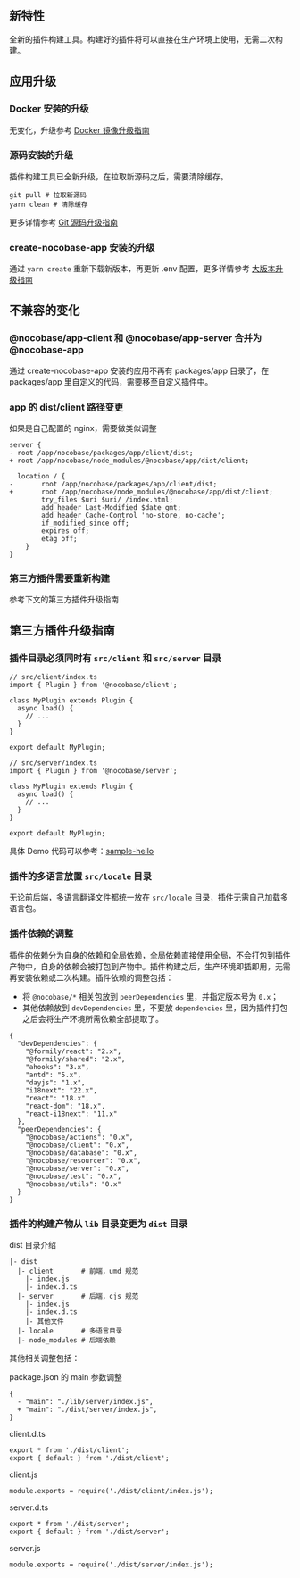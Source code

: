 ## 新特性

全新的插件构建工具。构建好的插件将可以直接在生产环境上使用，无需二次构建。

## 应用升级

### Docker 安装的升级

无变化，升级参考 [Docker 镜像升级指南](https://docs-cn.nocobase.com/welcome/getting-started/upgrading/docker-compose)

### 源码安装的升级

插件构建工具已全新升级，在拉取新源码之后，需要清除缓存。

```
git pull # 拉取新源码
yarn clean # 清除缓存
```

更多详情参考 [Git 源码升级指南](https://docs-cn.nocobase.com/welcome/getting-started/upgrading/git-clone)

### create-nocobase-app 安装的升级

通过 `yarn create` 重新下载新版本，再更新 .env 配置，更多详情参考 [大版本升级指南](https://docs-cn.nocobase.com/welcome/getting-started/upgrading/create-nocobase-app#%E5%A4%A7%E7%89%88%E6%9C%AC%E5%8D%87%E7%BA%A7)

## 不兼容的变化

### @nocobase/app-client 和 @nocobase/app-server 合并为 @nocobase-app

通过 create-nocobase-app 安装的应用不再有 packages/app 目录了，在 packages/app 里自定义的代码，需要移至自定义插件中。

### app 的 dist/client 路径变更

如果是自己配置的 nginx，需要做类似调整

```
server {
- root /app/nocobase/packages/app/client/dist;
+ root /app/nocobase/node_modules/@nocobase/app/dist/client;

  location / {
-       root /app/nocobase/packages/app/client/dist;
+       root /app/nocobase/node_modules/@nocobase/app/dist/client;
        try_files $uri $uri/ /index.html;
        add_header Last-Modified $date_gmt;
        add_header Cache-Control 'no-store, no-cache';
        if_modified_since off;
        expires off;
        etag off;
    }
}
```

### 第三方插件需要重新构建

参考下文的第三方插件升级指南

## 第三方插件升级指南

### 插件目录必须同时有 `src/client` 和 `src/server` 目录

```
// src/client/index.ts
import { Plugin } from '@nocobase/client';

class MyPlugin extends Plugin {
  async load() {
    // ...
  }
}

export default MyPlugin;
```

```
// src/server/index.ts
import { Plugin } from '@nocobase/server';

class MyPlugin extends Plugin {
  async load() {
    // ...
  }
}

export default MyPlugin;
```

具体 Demo 代码可以参考：[sample-hello](https://github.com/nocobase/nocobase/tree/main/packages/samples/hello)

### 插件的多语言放置 `src/locale` 目录

无论前后端，多语言翻译文件都统一放在 `src/locale` 目录，插件无需自己加载多语言包。

### 插件依赖的调整

插件的依赖分为自身的依赖和全局依赖，全局依赖直接使用全局，不会打包到插件产物中，自身的依赖会被打包到产物中。插件构建之后，生产环境即插即用，无需再安装依赖或二次构建。插件依赖的调整包括：

* 将 `@nocobase/*` 相关包放到 `peerDependencies` 里，并指定版本号为 `0.x`；
* 其他依赖放到 `devDependencies` 里，不要放 `dependencies` 里，因为插件打包之后会将生产环境所需依赖全部提取了。

```
{
  "devDependencies": {
    "@formily/react": "2.x",
    "@formily/shared": "2.x",
    "ahooks": "3.x",
    "antd": "5.x",
    "dayjs": "1.x",
    "i18next": "22.x",
    "react": "18.x",
    "react-dom": "18.x",
    "react-i18next": "11.x"
  },
  "peerDependencies": {
    "@nocobase/actions": "0.x",
    "@nocobase/client": "0.x",
    "@nocobase/database": "0.x",
    "@nocobase/resourcer": "0.x",
    "@nocobase/server": "0.x",
    "@nocobase/test": "0.x",
    "@nocobase/utils": "0.x"
  }
}
```

### 插件的构建产物从 `lib` 目录变更为 `dist` 目录

dist 目录介绍

```
|- dist
  |- client       # 前端，umd 规范
    |- index.js
    |- index.d.ts
  |- server       # 后端，cjs 规范
    |- index.js
    |- index.d.ts
    |- 其他文件
  |- locale       # 多语言目录
  |- node_modules # 后端依赖
```

其他相关调整包括：

package.json 的 main 参数调整

```
{
  - "main": "./lib/server/index.js",
  + "main": "./dist/server/index.js",
}
```

client.d.ts

```
export * from './dist/client';
export { default } from './dist/client';
```

client.js

```
module.exports = require('./dist/client/index.js');
```

server.d.ts

```
export * from './dist/server';
export { default } from './dist/server';
```

server.js

```
module.exports = require('./dist/server/index.js');
```
